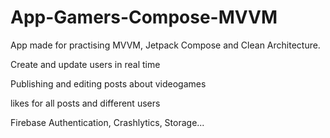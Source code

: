 # App-Gamers-Compose-MVVM
App made for practising MVVM, Jetpack Compose and Clean Architecture.

Create and update users in real time

Publishing and editing posts about videogames

likes for all posts and different users

Firebase Authentication, Crashlytics, Storage...
